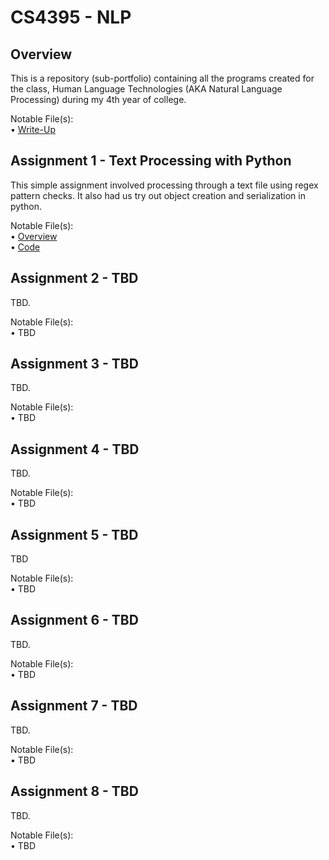 # CS4395 - NLP
## Overview

This is a repository (sub-portfolio) containing all the programs created for the class, Human Language Technologies (AKA Natural Language Processing) during my 4th year of college.

Notable File(s): <br/>
• [Write-Up](Overview/Overview%20of%20NLP.pdf) <br/>

## Assignment 1 - Text Processing with Python

This simple assignment involved processing through a text file using regex pattern checks. It also had us try out object creation and serialization in python.

Notable File(s): <br/>
• [Overview](Assignment%201%20-%20Text%20Processing%20with%20Python/TextProcessing.pdf) <br/>
• [Code](Assignment%201%20-%20Text%20Processing%20with%20Python/TextProcessing.py) <br/>

## Assignment 2 - TBD

TBD.

Notable File(s): <br/>
• TBD

## Assignment 3 - TBD

TBD.

Notable File(s): <br/>
• TBD

## Assignment 4 - TBD

TBD.

Notable File(s): <br/>
• TBD

## Assignment 5 - TBD

TBD

Notable File(s): <br/>
• TBD

## Assignment 6 - TBD

TBD.

Notable File(s): <br/>
• TBD

## Assignment 7 - TBD

TBD.

Notable File(s): <br/>
• TBD

## Assignment 8 - TBD

TBD.

Notable File(s): <br/>
• TBD